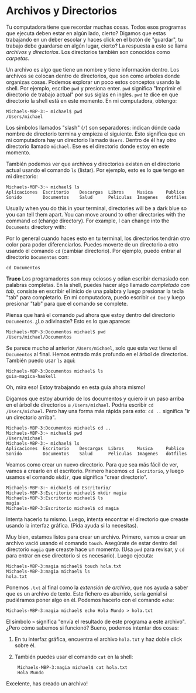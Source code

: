 # Archivos y Directorios

Tu computadora tiene que recordar muchas cosas. Todos esos programas que ejecuta
deben estar en algún lado, cierto? Digamos que estas trabajando en un deber
escolar y haces click en el botón de "guardar", tu trabajo debe guardarse en
algún lugar, cierto? La respuesta a esto se llama _archivos_ y _directorios_.
Los directorios también son conocidos como _carpetas_.

Un archivo es algo que tiene un nombre y tiene información dentro. Los archivos
se colocan dentro de directorios, que son como arboles donde organizas cosas.
Podemos explorar un poco estos conceptos usando la shell. Por ejemplo, escribe
`pwd` y presiona enter. `pwd` significa "Imprimir el directorio de trabajo
actual" por sus siglas en ingles. `pwd` te dice en que directorio la shell está
en este momento. En mi computadora, obtengo:

    Michaels-MBP-3:~ michael$ pwd
    /Users/michael

Los símbolos llamados "slash" (`/`) son separadores: indican dónde cada nombre
de directorio termina y empieza el siguiente. Esto significa que en mi
computadora hay un directorio llamado `Users`. Dentro de él hay otro directorio
llamado `michael`. Ese es el directorio donde estoy en este momento.

También podemos ver que archivos y directorios existen en el directorio actual
usando el comando `ls` (listar). Por ejemplo, esto es lo que tengo en mi
directorio:

    Michaels-MBP-3:~ michael$ ls
    Aplicaciones  Escritorio    Descargas  Libros     Musica     Publico
    Sonido        Documentos    Salud      Peliculas  Imagenes   dotfiles

Usually when you do this in your terminal, directories will be a dark
blue so you can tell them apart. You can move around to other
directories with the command `cd` (change directory). For example, I
can change into the `Documents` directory with:

Por lo general cuando haces esto en tu terminal, los directorios tendrán otro
color para poder diferenciarlos. Puedes moverte de un directorio a otro usando
el comando `cd` (cambiar directorio). Por ejemplo, puedo entrar al directorio
`Documentos` con:

    cd Documentos

__Truco__ Los programadores son muy ociosos y odian escribir demasiado con
palabras completas. En la shell, puedes hacer algo llamado _completado con tab_,
consiste en escribir el inicio de una palabra y luego presionar la tecla "tab"
para completarlo. En mi computadora, puedo escribir `cd Doc` y luego presionar
"tab" para que el comando se complete.

Piensa que hará el comando `pwd` ahora que estoy dentro del directorio
`Documentos`. ¿Lo adivinaste? Esto es lo que aparece:

    Michaels-MBP-3:Documentos michael$ pwd
    /Users/michael/Documentos

Se parece mucho al anterior `/Users/michael`, solo que esta vez tiene el
`Documentos` al final. Hemos entrado más profundo en el árbol de directorios.
También puedo usar `ls` aquí:

    Michaels-MBP-3:Documentos michael$ ls
    guia-magica-haskell

Oh, mira eso! Estoy trabajando en esta guia ahora mismo!

Digamos que estoy aburrido de los documentos y quiero ir un paso arriba en el
árbol de directorios a `/Users/michael`. Podria escribir `cd /Users/michael`.
Pero hay una forma más rápida para esto: `cd ..` significa "ir un directorio
arriba".

    Michaels-MBP-3:Documentos michael$ cd ..
    Michaels-MBP-3:~ michael$ pwd
    /Users/michael
    Michaels-MBP-3:~ michael$ ls
    Aplicaciones  Escritorio    Descargas  Libros     Musica     Publico
    Sonido        Documentos    Salud      Peliculas  Imagenes   dotfiles

Veamos como crear un nuevo directorio. Para que sea más fácil de ver, vamos a
crearlo en el escritorio. Primero hacemos `cd Escritorio`, y luego usamos el
comando `mkdir`, que significa "crear directorio".

    Michaels-MBP-3:~ michael$ cd Escritorio/
    Michaels-MBP-3:Escritorio michael$ mkdir magia
    Michaels-MBP-3:Escritorio michael$ ls
    magia
    Michaels-MBP-3:Escritorio michael$ cd magia

Intenta hacerlo tu mismo. Luego, intenta encontrar el directorio que creaste
usando la interfaz gráfica. (Pida ayuda si la necesitas).

Muy bien, estamos listos para crear un archivo. Primero, vamos a crear un
archivo vació usando el comando `touch`. Asegúrate de estar dentro del
directorio `magia` que creaste hace un momento. (Usa `pwd` para revisar, y `cd`
para entrar en ese directorio si es necesario). Luego ejecuta:

    Michaels-MBP-3:magia michael$ touch hola.txt
    Michaels-MBP-3:magia michael$ ls
    hola.txt

Ponemos `.txt` al final como la _extensión de archivo_, que nos ayuda a saber
que es un archivo de texto. Este fichero es aburrido, sería genial si pudiéramos
poner algo en él. Podemos hacerlo con el comando `echo`:

    Michaels-MBP-3:magia michael$ echo Hola Mundo > hola.txt

El símbolo `>` significa "envía el resultado de este programa a este archivo".
¿Pero cómo sabemos si funcionó? Bueno, podemos intentar dos cosas:

1. En tu interfaz gráfica, encuentra el archivo `hola.txt` y haz doble click
   sobre él.

2. También puedes usar el comando `cat` en la shell:

        Michaels-MBP-3:magia michael$ cat hola.txt
        Hola Mundo

Excelente, has creado un archivo!
